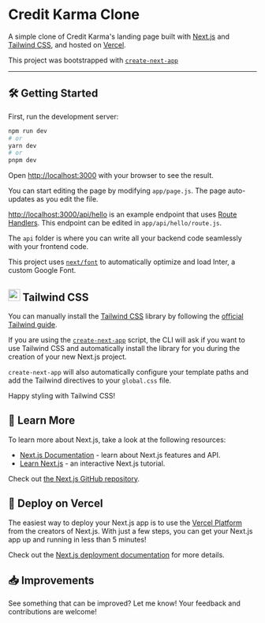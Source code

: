 # Credit Karma Clone

A simple clone of Credit Karma's landing page built with [Next.js](https://nextjs.org/) and [Tailwind CSS](https://tailwindcss.com/), and hosted on [Vercel](https://vercel.com/).

This project was bootstrapped with [`create-next-app`](https://github.com/vercel/next.js/tree/canary/packages/create-next-app)

---

## 🛠️ Getting Started

First, run the development server:

```bash
npm run dev
# or
yarn dev
# or
pnpm dev
```

Open [http://localhost:3000](http://localhost:3000) with your browser to see the result.

You can start editing the page by modifying `app/page.js`. The page auto-updates as you edit the file.

[http://localhost:3000/api/hello](http://localhost:3000/api/hello) is an example endpoint that uses [Route Handlers](https://beta.nextjs.org/docs/routing/route-handlers). This endpoint can be edited in `app/api/hello/route.js`.

The `api` folder is where you can write all your backend code seamlessly with your frontend code.

This project uses [`next/font`](https://nextjs.org/docs/basic-features/font-optimization) to automatically optimize and load Inter, a custom Google Font.

## <img src="https://tailwindcss.com/_next/static/media/tailwindcss-mark.79614a5f61617ba49a0891494521226b.svg"  width="24" height="24"> Tailwind CSS

You can manually install the [Tailwind CSS](https://tailwindcss.com/) library by following the [official Tailwind guide](https://tailwindcss.com/docs/guides/nextjs).

If you are using the [`create-next-app`](https://beta.nextjs.org/docs/installation) script, the CLI will ask if you want to use Tailwind CSS and automatically install the library for you during the creation of your new Next.js project.

`create-next-app` will also automatically configure your template paths and add the Tailwind directives to your `global.css` file.

Happy styling with Tailwind CSS!

## :notebook: Learn More

To learn more about Next.js, take a look at the following resources:

- [Next.js Documentation](https://nextjs.org/docs) - learn about Next.js features and API.
- [Learn Next.js](https://nextjs.org/learn) - an interactive Next.js tutorial.

Check out [the Next.js GitHub repository](https://github.com/vercel/next.js/).

## :tada: Deploy on Vercel

The easiest way to deploy your Next.js app is to use the [Vercel Platform](https://vercel.com/new?utm_medium=default-template&filter=next.js&utm_source=create-next-app&utm_campaign=create-next-app-readme) from the creators of Next.js. With just a few steps, you can get your Next.js app up and running in less than 5 minutes!

Check out the [Next.js deployment documentation](https://nextjs.org/docs/deployment) for more details.

## :inbox_tray: Improvements

See something that can be improved? Let me know! Your feedback and contributions are welcome!

